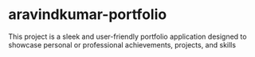 # aravindkumar-portfolio
This project is a sleek and user-friendly portfolio application designed to showcase personal or professional achievements, projects, and skills
